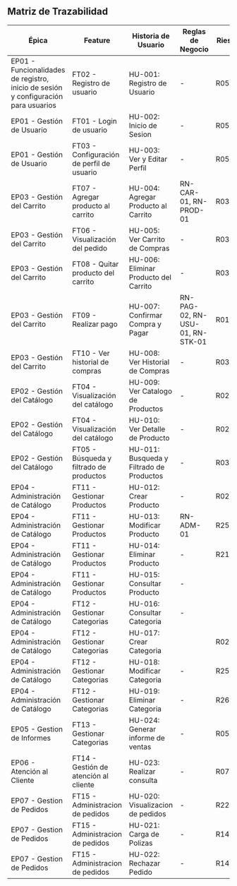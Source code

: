 ## Matriz de Trazabilidad

| **Épica** | **Feature** | **Historia de Usuario** | **Reglas de Negocio** | **Riesgos** | **Prioridad** | **Estimación** | **Estado** |
| --- | --- | --- | --- | --- | --- | --- | --- |
| EP01 - Funcionalidades de registro, inicio de sesión y configuración para usuarios | FT02 - Registro de usuario | HU-001: Registro de Usuario | - | R05 | Must | M | Pendiente |
| EP01 - Gestión de Usuario         | FT01 - Login de usuario | HU-002: Inicio de Sesion | - | R05 | Must | S | Pendiente |
| EP01 - Gestión de Usuario         | FT03 - Configuración de perfil de usuario | HU-003: Ver y Editar Perfil | - | R05 | Must | M | Pendiente |
| EP03 - Gestión del Carrito        | FT07 - Agregar producto al carrito | HU-004: Agregar Producto al Carrito | RN-CAR-01, RN-PROD-01 | R03 | Must | S | Pendiente |
| EP03 - Gestión del Carrito        | FT06 - Visualización del pedido | HU-005: Ver Carrito de Compras | - | R03 | Must | S | Pendiente |
| EP03 - Gestión del Carrito        | FT08 - Quitar producto del carrito | HU-006: Eliminar Producto del Carrito  | - | R03 | Must | S | Pendiente |
| EP03 - Gestión del Carrito        | FT09 - Realizar pago | HU-007: Confirmar Compra y Pagar | RN-PAG-02, RN-USU-01, RN-STK-01 | R01 | Must | L | Pendiente |
| EP03 - Gestión del Carrito        | FT10 - Ver historial de compras | HU-008: Ver Historial de Compras | - | R03 | Must | S | Pendiente |
| EP02 - Gestión del Catálogo       | FT04 - Visualización del catálogo | HU-009: Ver Catalogo de Productos | - | R02,R03 | Must | S | Pendiente |
| EP02 - Gestión del Catálogo       | FT04 - Visualización del catálogo | HU-010: Ver Detalle de Producto | - | R02,R03 | Must | S | Pendiente |
| EP02 - Gestión del Catálogo       | FT05 - Búsqueda y filtrado de productos | HU-011: Busqueda y Filtrado de Productos | - | R03 | Must | S | Pendiente |
| EP04 - Administración de Catálogo | FT11 - Gestionar Productos | HU-012: Crear Producto | - | R02 | Must | M | Pendiente |
| EP04 - Administración de Catálogo | FT11 - Gestionar Productos | HU-013: Modificar Producto | RN-ADM-01 | R25 | Must | M | Pendiente |
| EP04 - Administración de Catálogo | FT11 - Gestionar Productos | HU-014: Eliminar Producto | - | R21 | Must | S | Pendiente |
| EP04 - Administración de Catálogo | FT11 - Gestionar Productos | HU-015: Consultar Producto | - |  | Should | S | Pendiente |
| EP04 - Administración de Catálogo | FT12 - Gestionar Categorias | HU-016: Consultar Categoria | - |  | Should | S | Pendiente |
| EP04 - Administración de Catálogo | FT12 - Gestionar Categorias | HU-017: Crear Categoria |  | R02 | Should | S | Pendiente |
| EP04 - Administración de Catálogo | FT12 - Gestionar Categorias | HU-018: Modificar Categoria  | - | R25 | Should | S | Pendiente |
| EP04 - Administración de Catálogo | FT12 - Gestionar Categorias | HU-019: Eliminar Categoria | - | R26 | Should | S | Pendiente |
| EP05 - Gestion de Informes        | FT13 - Gestionar Categorias | HU-024: Generar informe de ventas | - | R05 | Should | M | Pendiente |
| EP06 - Atención al Cliente        | FT14 - Gestión de atención al cliente | HU-023: Realizar consulta         | - | R07 | Should | M | Pendiente |
| EP07 - Gestion de Pedidos        | FT15 - Administracion de pedidos | HU-020: Visualizacion de pedidos  | - | R22 | Must | L | Pendiente |
| EP07 - Gestion de Pedidos        | FT15 - Administracion de pedidos | HU-021: Carga de Polizas | - | R14 | Must | S | Pendiente |
| EP07 - Gestion de Pedidos        | FT15 - Administracion de pedidos | HU-022: Rechazar Pedido | - | R14 | Must | M | Pendiente |
